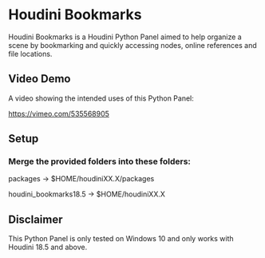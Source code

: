 # Houdini Bookmarks

Houdini Bookmarks is a Houdini Python Panel aimed to help organize a scene by bookmarking and quickly accessing nodes, online references and file locations.

## Video Demo

A video showing the intended uses of this Python Panel:

https://vimeo.com/535568905

## Setup

### Merge the provided folders into these folders:

packages -> $HOME/houdiniXX.X/packages

houdini_bookmarks18.5 -> $HOME/houdiniXX.X

## Disclaimer

This Python Panel is only tested on Windows 10 and only works with Houdini 18.5 and above.
